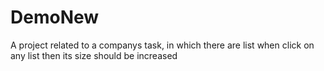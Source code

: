 # DemoNew
A project related to a companys task, in which there are list when click on any list then its size should be increased
